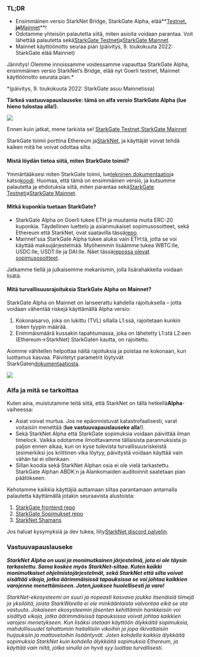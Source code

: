### TL;DR

* Ensimmäinen versio StarkNet Bridge, StarkGate Alpha, elää**[Testnet](https://goerli.starkgate.starknet.io/)**, ja**[Mainnet](https://starkgate.starknet.io/)**!
* Odotamme yhteisön palautetta siitä, miten asioita voidaan parantaa. Voit lähettää palautetta sekä[StarkGate Testnet](https://forms.reform.app/starkware/StarkGate_Feedback/yhyalh)ja[StarkGate Mainnet](https://forms.reform.app/TeRuSp/StarkGate-Feedback-Mainnet/bcoscx).
* Mainnet käyttöönotto seuraa pian (päivitys, 9. toukokuuta 2022: StarkGate elää Mainnet)

Jännitys! Olemme innoissamme voidessamme vapauttaa StarkGate Alpha, ensimmäinen versio StarkNet’s Bridge, elää nyt Goerli testnet, Mainnet käyttöönotto seurata pian.*

\*(päivitys, 9. toukokuuta 2022: StarkGate asuu Mainnetissa)

**Tärkeä vastuuvapauslauseke: tämä on alfa versio StarkGate Alpha (lue hieno tulostaa alla!).**

![](/assets/starkgate_01.png)

Ennen kuin jatkat, mene tarkista se! [StarkGate Testnet](https://goerli.starkgate.starknet.io/),[StarkGate Mainnet](https://starkgate.starknet.io/)

StarkGate toimii porttina Ethereum ja[StarkNet](https://starknet.io/), ja käyttäjät voivat tehdä kaiken mitä he voivat odottaa silta.

#### **Mistä löydän tietoa siitä, miten StarkGate toimii?**

Ymmärtääksesi miten StarkGate toimii, lue[tekninen dokumentaatio](https://docs.starknet.io/docs/L1%3C%3EL2%20Communication/token-bridge)ja katso[koodi](https://github.com/starkware-libs/starkgate-contracts/tree/main/src/starkware/starknet/apps/starkgate). Huomaa, että tämä on ensimmäinen versio, ja kutsumme palautetta ja ehdotuksia siitä, miten parantaa sekä[StarkGate Testnet](https://forms.reform.app/starkware/StarkGate_Feedback/yhyalh)ja[StarkGate Mainnet](https://forms.reform.app/TeRuSp/StarkGate-Feedback-Mainnet/bcoscx).

#### **Mitkä kuponkia tuetaan StarkGate?**

* StarkGate Alpha on Goerli tukee ETH ja muutamia muita ERC-20 kuponkia. Täydellinen luettelo ja asianmukaiset sopimusosoitteet, sekä Ethereum että StarkNet, ovat saatavilla tässä[repo](https://github.com/starkware-libs/starknet-addresses).
* Mainnet'ssa StarkGate Alpha tukee aluksi vain ETH:tä, jotta se voi käyttää maksujärjestelmää. Myöhemmin lisäämme tukea WBTC:lle, USDC:lle, USDT:lle ja DAI:lle. Näet tässä[repossa olevat sopimusosoitteet](https://github.com/starkware-libs/starknet-addresses/blob/master/bridged_tokens/mainnet.json).

Jatkamme tiellä ja julkaisemme mekanismin, jolla lisärahakkeita voidaan lisätä.

#### **Mitä turvallisuusrajoituksia StarkGate Alpha on Mainnet?**

StarkGate Alpha on Mainnet on lanseerattu kahdella rajoituksella – jotta voidaan vähentää riskejä käyttämällä Alpha versio:

1. Kokonaisarvo, joka on lukittu (TVL) sillalla L1:ssä, rajoitetaan kunkin token tyypin määrää.
2. Enimmäismäärä kussakin tapahtumassa, joka on lähetetty L1:stä L2:een (Ethereum→StarkNet) StarkGaten kautta, on rajoitettu.

Aiomme vähitellen helpottaa näitä rajoituksia ja poistaa ne kokonaan, kun luottamus kasvaa. Päivitetyt parametrit löytyvät StarkGaten[dokumentaatiosta](https://docs.starknet.io/docs/L1%3C%3EL2%20Communication/token-bridge).

![](/assets/starkgate_02.png)

### Alfa ja mitä se tarkoittaa

Kuten aina, muistutamme teitä siitä, että StarkNet on tällä hetkellä**Alpha**-vaiheessa:

* Asiat voivat murtua. Jos ne epäonnistuvat katastrofaalisesti, varat voitaisiin menettää (**lue vastuuvapauslauseke alla**!).
* Sekä StarkNet Alpha että StarkGate sopimuksia voidaan päivittää ilman timelock. Vaikka odotamme ilmoittavamme tällaisista parannuksista jo paljon ennen aikaa, kun on kyse tulevista turvallisuusriskeistä (esimerkiksi jos kriittinen vika löytyy, päivitystä voidaan käyttää vain vähän tai ei ollenkaan.
* Sillan koodia sekä StarkNet Alphan osia ei ole vielä tarkastettu. StarkGate Alphan ABDK:n ja Alankomaiden auditoinnit saatetaan pian päätökseen.

Kehotamme kaikkia käyttäjiä auttamaan siltaa parantamaan antamalla palautetta käyttämällä jotakin seuraavista alustoista:

1. [StarkGate frontend repo](https://github.com/starkware-libs/starkgate-frontend)
2. [StarkGate Sopimukset repo](https://github.com/starkware-libs/starkgate-contracts/tree/main/src/starkware/starknet/apps/starkgate)
3. [StarkNet Shamans](http://community.starknet.io/)

Jos haluat kysymyksiä ja dev tukea, liity[StarkNet discord palvelin](https://discord.gg/uJ9HZTUk2Y).

### Vastuuvapauslauseke

***StarkNet Alpha on uusi ja monimutkainen järjestelmä, jota ei ole täysin tarkastettu. Sama koskee myös StarkNet-siltaa. Kuten kaikki monimutkaiset ohjelmistojärjestelmät, sekä StarkNet että silta voivat sisältää vikoja, jotka äärimmäisissä tapauksissa se voi johtaa kaikkien varojenne menettämiseen. Joten,***juoksee huolellisesti ja varo!******

*StarkNet-ekosysteemi on suuri ja nopeasti kasvava joukko itsenäisiä tiimejä ja yksilöitä, joista StarkWarella ei ole minkäänlaista valvontaa eikä se ota vastuuta. Jokaiseen ekosysteemin jäsenten kehittämiin hankkeisiin voi sisältyä vikoja, jotka äärimmäisissä tapauksissa voivat johtaa kaikkien varojesi menetykseen. Kun lisäksi otetaan käyttöön älykkäitä sopimuksia, mahdollisuudet tahattomiin haitallisiin vikoihin ja jopa ilkivaltaisiin huijauksiin ja mattovetoihin lisääntyvät. Joten kohdella kaikkia älykkäitä sopimuksia StarkNet kuin kohdella älykkäitä sopimuksia Ethereum, ja käyttää vain niitä, jotka sinulla on hyvä syy luottaa turvallisesti.*